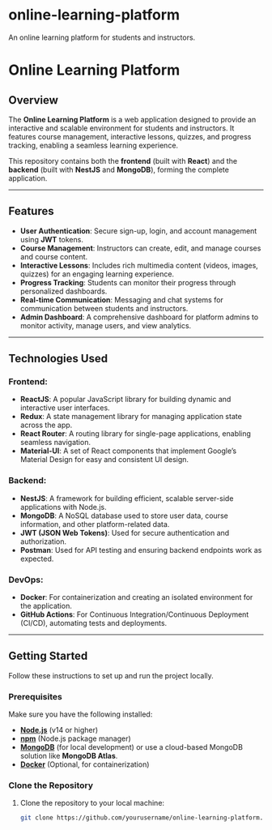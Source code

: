 # online-learning-platform
An online learning platform for students and instructors.
# Online Learning Platform

## Overview
The **Online Learning Platform** is a web application designed to provide an interactive and scalable environment for students and instructors. It features course management, interactive lessons, quizzes, and progress tracking, enabling a seamless learning experience.

This repository contains both the **frontend** (built with **React**) and the **backend** (built with **NestJS** and **MongoDB**), forming the complete application.

---

## Features

- **User Authentication**: Secure sign-up, login, and account management using **JWT** tokens.
- **Course Management**: Instructors can create, edit, and manage courses and course content.
- **Interactive Lessons**: Includes rich multimedia content (videos, images, quizzes) for an engaging learning experience.
- **Progress Tracking**: Students can monitor their progress through personalized dashboards.
- **Real-time Communication**: Messaging and chat systems for communication between students and instructors.
- **Admin Dashboard**: A comprehensive dashboard for platform admins to monitor activity, manage users, and view analytics.

---

## Technologies Used

### Frontend:
- **ReactJS**: A popular JavaScript library for building dynamic and interactive user interfaces.
- **Redux**: A state management library for managing application state across the app.
- **React Router**: A routing library for single-page applications, enabling seamless navigation.
- **Material-UI**: A set of React components that implement Google’s Material Design for easy and consistent UI design.

### Backend:
- **NestJS**: A framework for building efficient, scalable server-side applications with Node.js.
- **MongoDB**: A NoSQL database used to store user data, course information, and other platform-related data.
- **JWT (JSON Web Tokens)**: Used for secure authentication and authorization.
- **Postman**: Used for API testing and ensuring backend endpoints work as expected.

### DevOps:
- **Docker**: For containerization and creating an isolated environment for the application.
- **GitHub Actions**: For Continuous Integration/Continuous Deployment (CI/CD), automating tests and deployments.

---

## Getting Started

Follow these instructions to set up and run the project locally.

### Prerequisites

Make sure you have the following installed:

- **[Node.js](https://nodejs.org/en/)** (v14 or higher)
- **[npm](https://www.npmjs.com/)** (Node.js package manager)
- **[MongoDB](https://www.mongodb.com/try/download/community)** (for local development) or use a cloud-based MongoDB solution like **MongoDB Atlas**.
- **[Docker](https://www.docker.com/products/docker-desktop)** (Optional, for containerization)

### Clone the Repository

1. Clone the repository to your local machine:

   ```bash
   git clone https://github.com/yourusername/online-learning-platform.git
